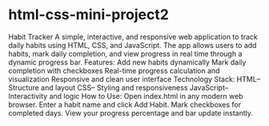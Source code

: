 # html-css-mini-project2

Habit Tracker
A simple, interactive, and responsive web application to track daily habits using HTML, CSS, and JavaScript. The app allows users to add habits, mark daily completion, and view progress in real time through a dynamic progress bar.
Features:
Add new habits dynamically
Mark daily completion with checkboxes
Real-time progress calculation and visualization
Responsive and clean user interface
Technology Stack:
HTML– Structure and layout
CSS– Styling and responsiveness
JavaScript– Interactivity and logic
How to Use:
Open index.html in any modern web browser.
Enter a habit name and click Add Habit.
Mark checkboxes for completed days.
View your progress percentage and bar update instantly.
